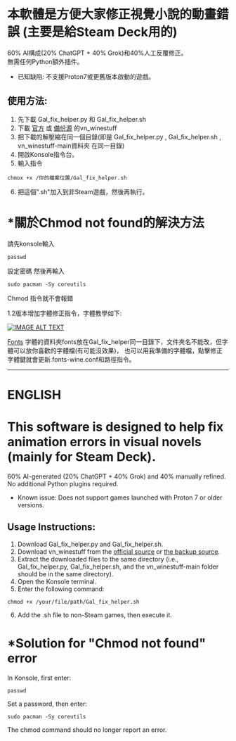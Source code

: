 # 本軟體是方便大家修正視覺小說的動畫錯誤 (主要是給Steam Deck用的)
60% AI構成(20% ChatGPT + 40% Grok)和40%人工反覆修正。  
無需任何Python額外插件。
* 已知缺陷: 不支援Proton7或更舊版本啟動的遊戲。
## 使用方法:
1. 先下載 Gal_fix_helper.py 和 Gal_fix_helper.sh  
2. 下載 [官方](https://github.com/b-fission/vn_winestuff/)
  或 [備份源](https://drive.google.com/file/d/1DauMsfuTvxjLMu3B_8W5p_cd2foIkwGl/view?usp=drive_link) 的vn_winestuff
3. 把下載的解壓縮在同一個目錄(即是 Gal_fix_helper.py ,  Gal_fix_helper.sh , vn_winestuff-main資料夾 在同一目錄)
4. 開啟Konsole指令台。  
5. 輸入指令  
```
chmox +x /你的檔案位置/Gal_fix_helper.sh
```
6. 把這個".sh"加入到非Steam遊戲，然後再執行。

# *關於Chmod not found的解決方法
請先konsole輸入
```
passwd
```
設定密碼 然後再輸入
```
sudo pacman -Sy coreutils
```
Chmod 指令就不會報錯

1.2版本增加字體修正指令，字體教學如下: 

[![IMAGE ALT TEXT](https://i9.ytimg.com/vi_webp/FPxgC8YdCX4/mq1.webp?sqp=CKTH1MMG-oaymwEmCMACELQB8quKqQMa8AEB-AH-CYAC0AWKAgwIABABGEggXihlMA8=&rs=AOn4CLDSlBBE9qE4HHZLlQGzNkQHrm3cwA)](https://www.youtube.com/watch?v=FPxgC8YdCX4) 


[Fonts](https://drive.google.com/file/d/1b1-M2UWKXJ7pBGmbaP6RcGN5zXMTgbPo/view?usp=drive_link)
字體的資料夾fonts放在Gal_fix_helper同一目錄下，文件夾名不能改，但字體可以放你喜歡的字體檔(有可能沒效果)，
也可以用我準備的字體檔，點擊修正字體鍵就會更新.fonts-wine.conf和路徑指令。
* * *

# ENGLISH
# This software is designed to help fix animation errors in visual novels (mainly for Steam Deck).
60% AI-generated (20% ChatGPT + 40% Grok) and 40% manually refined.
No additional Python plugins required.  
* Known issue: Does not support games launched with Proton 7 or older versions.

## Usage Instructions:
1. Download Gal_fix_helper.py and Gal_fix_helper.sh.  
2. Download vn_winestuff from the [official source](https://github.com/b-fission/vn_winestuff/)
  or [the backup source](https://drive.google.com/file/d/1DauMsfuTvxjLMu3B_8W5p_cd2foIkwGl/view?usp=drive_link).
3. Extract the downloaded files to the same directory (i.e., Gal_fix_helper.py, Gal_fix_helper.sh, and the vn_winestuff-main folder should be in the same directory).  
4. Open the Konsole terminal.  
5. Enter the following command:
```
chmod +x /your/file/path/Gal_fix_helper.sh
```
6. Add the .sh file to non-Steam games, then execute it.

# *Solution for "Chmod not found" error
In Konsole, first enter:  
```
passwd
```
Set a password, then enter:  
```
sudo pacman -Sy coreutils
```
The chmod command should no longer report an error.

